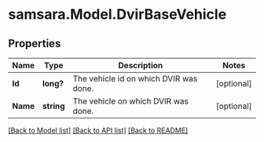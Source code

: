 # samsara.Model.DvirBaseVehicle
## Properties

Name | Type | Description | Notes
------------ | ------------- | ------------- | -------------
**Id** | **long?** | The vehicle id on which DVIR was done. | [optional] 
**Name** | **string** | The vehicle on which DVIR was done. | [optional] 

[[Back to Model list]](../README.md#documentation-for-models) [[Back to API list]](../README.md#documentation-for-api-endpoints) [[Back to README]](../README.md)

